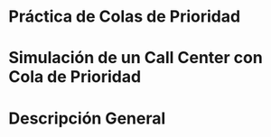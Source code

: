 # Práctica de Colas de Prioridad
# Simulación de un Call Center con Cola de Prioridad
# Descripción General
